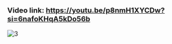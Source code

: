 ### Video link: https://youtu.be/p8nmH1XYCDw?si=6nafoKHqA5kDo56b
![3](https://github.com/user-attachments/assets/a49d847b-26ae-4507-8eb7-0a067322557b)
